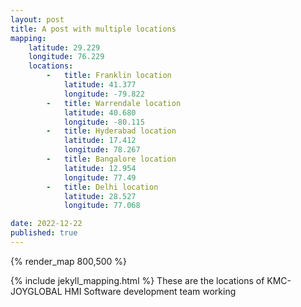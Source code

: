 ```yaml
---
layout: post
title: A post with multiple locations
mapping:
    latitude: 29.229
    longitude: 76.229
    locations:
        -   title: Franklin location
            latitude: 41.377	
            longitude: -79.822
        -   title: Warrendale location
            latitude: 40.680
            longitude: -80.115
        -   title: Hyderabad location
            latitude: 17.412
            longitude: 78.267
        -   title: Bangalore location
            latitude: 12.954
            longitude: 77.49
        -   title: Delhi location
            latitude: 28.527
            longitude: 77.068

date: 2022-12-22
published: true
---
```

{% render_map 800,500 %}
<body>
	{% include jekyll_mapping.html %}
</body>
These are the locations of KMC-JOYGLOBAL  HMI Software development team working

[jekyll-docs]: https://jekyllrb.com/docs/home
[jekyll-gh]:   https://github.com/jekyll/jekyll
[jekyll-talk]: https://talk.jekyllrb.com/





